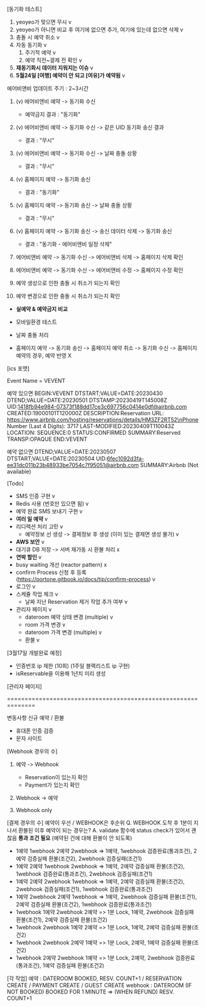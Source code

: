 [동기화 테스트]

1. yeoyeo가 맞으면 무시 v
2. yeoyeo가 아니면 비교 후 여기에 없으면 추가, 여기에 있는데 없으면 삭제 v
3. 충돌 시 예약 취소 v
4. 자동 동기화 v
   1. 주기적 예약 v
   2. 예약 직전~결제 전 확인 v
5. **재동기화시 데이터 지워지는 이슈** v
6. **5월24일 [여행] 예약이 안 되고 [여유]가 예약됨** v

에어비앤비 업데이트 주기 : 2~3시간

1. (v) 에어비앤비 예약 -> 동기화 수신
    - 예약금지 결과 : "동기화"
2. (v) 에어비앤비 예약 -> 동기화 수신 -> 같은 UID 동기화 송신 결과
    - 결과 : "무시"
3. (v) 에어비앤비 예약 -> 동기화 수신 -> 날짜 충돌 상황
   - 결과 : "무시"
4. (v) 홈페이지 예약 -> 동기화 송신
    - 결과 : "동기화"
5. (v) 홈페이지 예약 -> 동기화 송신 -> 날짜 충돌 상황
    - 결과 : "무시"
6. (v) 홈페이지 예약 -> 동기화 송신 -> 송신 데이터 삭제 -> 동기화 송신
    - 결과 : "동기화 - 에어비앤비 일정 삭제"

7. 에어비앤비 예약 -> 동기화 수신 -> 에어비앤비 삭제 -> 홈페이지 삭제 확인
8. 에어비앤비 예약 -> 동기화 수신 -> 에어비앤비 수정 -> 홈페이지 수정 확인
9. 예약 생성으로 인한 충돌 시 취소가 되는지 확인
10. 예약 변경으로 인한 충돌 시 취소가 되는지 확인

- **실예약 & 예약금지 비교**
- 모바일환경 테스트

- 날짜 충돌 처리
- 홈페이지 예약 -> 동기화 송신 -> 홈페이지 예약 취소 -> 동기화 수신 -> 홈페이지 예약의 경우, 예약 반영 X

[ics 포맷]

Event Name = VEVENT

예약 있으면
BEGIN:VEVENT
DTSTART;VALUE=DATE:20230430
DTEND;VALUE=DATE:20230501
DTSTAMP:20230419T145008Z
UID:1418fb94e984-07373f188dd17ce3c697756c0414e0df@airbnb.com
CREATED:19000101T120000Z
DESCRIPTION:Reservation URL: https://www.airbnb.com/hosting/reservations/details/HM3ZF2RT52\nPhone Number (Last 4 Digits): 3717
LAST-MODIFIED:20230409T110043Z
LOCATION:
SEQUENCE:0
STATUS:CONFIRMED
SUMMARY:Reserved
TRANSP:OPAQUE
END:VEVENT

예약 없으면
DTEND;VALUE=DATE:20230507
DTSTART;VALUE=DATE:20230504
UID:6fec1092d3fa-ee31dc011b23b48933be7054c7f95051@airbnb.com
SUMMARY:Airbnb (Not available)

[Todo]

- SMS 인증 구현 v
- Redis 사용 (번호만 있으면 됨) v
- 예약 완료 SMS 보내기 구현 v
- **여러 일 예약** v
- 리디렉션 처리 고민 v
    - 예약정보 선 생성 -> 결제정보 후 생성 (이미 있는 결제면 생성 불가) v
- **AWS  보안** v
- 대기큐 DB 저장 -> 서버 재가동 시 환불 처리 x
- **연박 할인** v
- busy waiting 개선 (reactor pattern) x
- confirm Process 신청 후 등록 (https://portone.gitbook.io/docs/tip/confirm-process) v
- 로그인 v
- 스케쥴 작업 체크 v
    - 날짜 지난 Reservation 제거 작업 추가 여부 v
- 관리자 페이지 v
    - dateroom 예약 상태 변경 (multiple) v
    - room 가격 변경 v
    - dateroom 가격 변경 (multiple) v
    - 환불 v

[3월17일 개발완료 예정]
- 인증번호 ip 제한 (10회) (1주일 블랙리스트 ip 구현)
- isReservable을 이용해 1년치 미리 생성

[관리자 페이지]

==============================================================

변동사항 신규 예약 / 환불

- 휴대폰 인증 검증
- 문자 사이트

[Webhook 경우의 수]
1. 예약 -> Webhook
   - Reservation이 있는지 확인
   - Payment가 있는지 확인

2. Webhook -> 예약


3. Webhook only


[결제 경우의 수]
예약이 우선 / WEBHOOK은 후순위
Q. WEBHOOK 도착 후 1분이 지나서 환불된 이후 예약이 되는 경우는?
A. validate 함수에 status check가 있어서 괜찮음
**통과 조건 필요** (예약된 건에 대해 환불이 안 되도록)

- 1예약 1webhook 2예약 2webhook => 1예약, 1webhook 검증완료(통과조건), 2예약 검증실패 환불(조건2), 2webhook 검증실패(조건1)
- 1예약 2예약 1webhook 2webhook => 1예약, 2예약 검증실패 환불(조건2), 1webhook 검증완료(통과조건), 2webhook 검증실패(조건1)
- 1예약 2예약 2webhook 1webhook => 1예약, 2예약 검증실패 환불(조건2), 2webhook 검증실패(조건1), 1webhook 검증완료(통과조건)
- 1예약 2webhook 2예약 1webhook => 1예약, 2webhook 검증실패 환불(조건1), 2예약 검증실패 환불(조건2), 1webhook 검증완료(통과조건)
- 1webhook 1예약 2webhook 2예약 => 1분 Lock, 1예약, 2webhook 검증실패 환불(조건1), 2예약 검증실패 환불(조건2)
- 1webhook 2webhook 1예약 2예약 => 1분 Lock, 1예약, 2예약 검증실패 환불(조건2)
- 1webhook 2webhook 2예약 1예약 => 1분 Lock, 2예약, 1예약 검증실패 환불(조건2)
- 1webhook 2예약 2webhook 1예약 => 1분 Lock, 2예약, 2webhook 검증완료(통과조건), 1예약 검증실패 환불(조건2)

[각 작업]
예약 : DATEROOM BOOKED, RESV. COUNT+1 / RESERVATION CREATE / PAYMENT CREATE / GUEST CREATE 
webhook : DATEROOM (IF NOT BOOKED) BOOKED FOR 1 MINUTE => (WHEN REFUND) RESV. COUNT+1